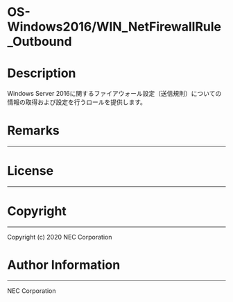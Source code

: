OS-Windows2016/WIN_NetFirewallRule_Outbound
=======================================================
# Description
Windows Server 2016に関するファイアウォール設定（送信規則）についての情報の取得および設定を行うロールを提供します。

# Remarks
-------

# License
-------

# Copyright
---------
Copyright (c) 2020 NEC Corporation

# Author Information
------------------
NEC Corporation
